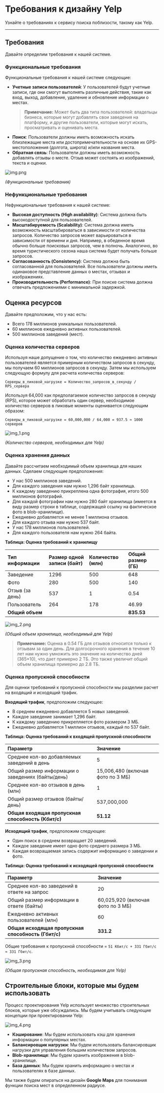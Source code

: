 # Требования к дизайну Yelp

Узнайте о требованиях к сервису поиска поблизости, такому как Yelp.

---


## Требования

Давайте определим требования к нашей системе.

### Функциональные требования

Функциональные требования к нашей системе следующие:

*   **Учетные записи пользователей**: У пользователей будут учетные записи, где они смогут выполнять различные действия, такие как вход, выход, добавление, удаление и обновление информации о местах.
    > **Примечание:** Может быть два типа пользователей: владельцы бизнеса, которые могут добавлять свои заведения на платформу, и другие пользователи, которые могут искать, просматривать и оценивать места.
*   **Поиск**: Пользователи должны иметь возможность искать близлежащие места или достопримечательности на основе их GPS-местоположения (долгота, широта) и/или названия места.
*   **Обратная связь**: Пользователи должны иметь возможность добавлять отзывы о месте. Отзыв может состоять из изображений, текста и оценки.

![img.png](img/img.png)

*(Функциональные требования)*

### Нефункциональные требования

Нефункциональные требования к нашей системе:

*   **Высокая доступность (High availability)**: Система должна быть высокодоступной для пользователей.
*   **Масштабируемость (Scalability)**: Система должна иметь возможность масштабироваться в зависимости от количества запросов. Количество запросов может варьироваться в зависимости от времени и дня. Например, в обеденное время обычно больше поисковых запросов, чем в полночь. Аналогично, во время туристического сезона наша система будет получать больше запросов.
*   **Согласованность (Consistency)**: Система должна быть согласованной для пользователей. Все пользователи должны иметь одинаковое представление данных о местах, отзывах и изображениях.
*   **Производительность (Performance)**: При поиске система должна отвечать предложениями с минимальной задержкой.

## Оценка ресурсов

Давайте предположим, что у нас есть:

*   Всего 178 миллионов уникальных пользователей.
*   60 миллионов ежедневно активных пользователей.
*   500 миллионов заведений (мест).

### Оценка количества серверов

Используя наше допущение о том, что количество ежедневно активных пользователей является примерным количеством запросов в секунду, мы получаем 60 миллионов запросов в секунду. Затем мы используем следующую формулу для расчета количества серверов:

`Серверы_в_пиковой_нагрузке = Количество_запросов_в_секунду / RPS_сервера`

Используя 64,000 как предполагаемое количество запросов в секунду (RPS), которое может обработать один сервер, необходимое количество серверов в пиковые моменты оценивается следующим образом:

`Серверы_в_пиковой_нагрузке = 60,000,000 / 64,000 = 937.5 ≈ 1000 серверов`

![img_1.png](img/img_1.png)

*(Количество серверов, необходимых для Yelp)*

### Оценка хранения данных

Давайте рассчитаем необходимый объем хранилища для наших данных. Сделаем следующие предположения:
*   У нас 500 миллионов заведений.
*   Для каждого заведения нам нужно 1,296 байт хранилища.
*   К каждому заведению прикреплена одна фотография, итого 500 миллионов фотографий.
*   Для каждой фотографии нам нужно 280 байт хранилища (имеется в виду размер строки в таблице, содержащей ссылку на фактическое фото в blob-хранилище).
*   Ежедневно добавляется не менее 1 миллиона отзывов.
*   Для каждого отзыва нам нужно 537 байт.
*   У нас 178 миллионов пользователей.
*   Для каждого пользователя нам нужно 264 байта.

**Таблица: Оценка требований к хранилищу**

| Тип информации        | Размер одной записи (байт) | Количество (млн) | Общий размер (ГБ) |
|:----------------------|:---------------------------|:-----------------|:------------------|
| Заведение             | 1296                       | 500              | 648               |
| Фото                  | 280                        | 500              | 140               |
| Отзыв (за день)       | 537                        | 1                | 0.54              |
| Пользователь          | 264                        | 178              | 46.99             |
| **Общий объем**         |                            |                  | **835.53**        |

![img_2.png](img/img_2.png)

*(Общий объем хранилища, необходимый для Yelp)*

> **Примечание:** Оценка в 0.54 ГБ для отзывов относится только к отзывам за один день. Для долгосрочного хранения в течение 10 лет нам нужно умножить это значение на количество дней (365×10), что дает примерно 2 ТБ. Это также увеличит общий объем хранилища примерно до 2.8 ТБ.

### Оценка пропускной способности

Для оценки требований к пропускной способности мы разделим расчет на входящий и исходящий трафик.

**Входящий трафик**, предположим следующее:
*   В среднем ежедневно добавляется 5 новых заведений.
*   Каждое заведение занимает 1,296 байт.
*   К каждому заведению прикрепляется фото размером 3 МБ.
*   Ежедневно добавляется 1 миллион отзывов, каждый по 537 байт.

**Таблица: Оценка требований к входящей пропускной способности**

| Параметр                                         | Значение                                      |
|:-------------------------------------------------|:----------------------------------------------|
| Среднее кол-во добавляемых заведений в день      | 5                                             |
| Общий размер информации о заведениях (байты/день) | 15,006,480 (включая фото по 3 МБ)             |
| Среднее кол-во отзывов в день (млн)              | 1                                             |
| Общий размер отзывов (байты/день)                  | 537,000,000                                   |
| **Общая входящая пропускная способность (Кбит/с)** | **51.12**                                     |

**Исходящий трафик**, предположим следующее:
*   Один поиск в среднем возвращает 20 заведений.
*   Каждое заведение имеет одно фото среднего размера 3 МБ.
*   Каждая возвращаемая запись содержит информацию о заведении и фото.

**Таблица: Оценка требований к исходящей пропускной способности**

| Параметр                                        | Значение                                    |
|:------------------------------------------------|:--------------------------------------------|
| Среднее кол-во заведений в ответе на запрос     | 20                                          |
| Общий размер информации в ответе (байты)        | 60,025,920 (включая фото по 3 МБ)           |
| Ежедневно активных пользователей (млн)          | 60                                          |
| **Общая исходящая пропускная способность (Гбит/с)** | **331.2**                                   |

Общие требования к пропускной способности = `51 Кбит/с + 331 Гбит/с ≈ 331 Гбит/с`.

![img_3.png](img/img_3.png)

*(Общая пропускная способность, необходимая для Yelp)*

## Строительные блоки, которые мы будем использовать

Процесс проектирования Yelp использует множество строительных блоков, которые уже обсуждались. Мы будем учитывать следующие концепции при проектировании Yelp:

![img_4.png](img/img_4.png)

*   **Кэширование**: Мы будем использовать кэш для хранения информации о популярных местах.
*   **Балансировщик нагрузки**: Мы будем использовать балансировщик нагрузки для управления большим количеством запросов.
*   **Blob-хранилище**: Мы будем хранить изображения в blob-хранилище.
*   **База данных**: Мы будем хранить информацию о местах и пользователях в базе данных.

Мы также будем опираться на дизайн **Google Maps** для понимания функции поиска мест в определенном радиусе.
